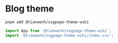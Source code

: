 # Blog theme

```
pnpm add @tianwenh/ssgpage-theme-wiki
```

```ts
import App from '@tianwenh/ssgpage-theme-wiki';
import '@tianwenh/ssgpage-theme-wiki/index.css';
```
